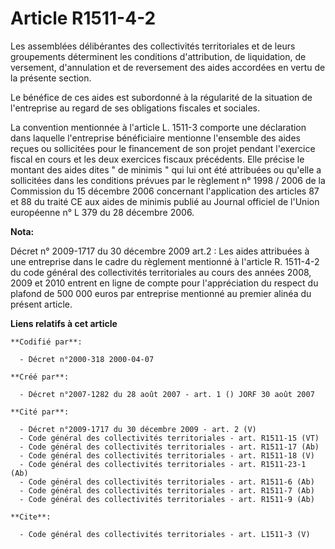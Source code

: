 # Article R1511-4-2

Les assemblées délibérantes des collectivités territoriales et de leurs groupements déterminent les conditions d'attribution,
de liquidation, de versement, d'annulation et de reversement des aides accordées en vertu de la présente section. 

Le bénéfice de ces aides est subordonné à la régularité de la situation de l'entreprise au regard de ses obligations fiscales
et sociales. 

La convention mentionnée à l'article L. 1511-3 comporte une déclaration dans laquelle l'entreprise bénéficiaire mentionne
l'ensemble des aides reçues ou sollicitées pour le financement de son projet pendant l'exercice fiscal en cours et les deux
exercices fiscaux précédents. Elle précise le montant des aides dites " de minimis " qui lui ont été attribuées ou qu'elle a
sollicitées dans les conditions prévues par le règlement n° 1998 / 2006 de la Commission du 15 décembre 2006 concernant
l'application des articles 87 et 88 du traité CE aux aides de minimis publié au Journal officiel de l'Union européenne n° L
379 du 28 décembre 2006.

**Nota:**

Décret n° 2009-1717 du 30 décembre 2009 art.2 : Les aides attribuées à une entreprise dans le cadre du règlement mentionné à
l'article R. 1511-4-2 du code général des collectivités territoriales au cours des années 2008, 2009 et 2010 entrent en ligne
de compte pour l'appréciation du respect du plafond de 500 000 euros par entreprise mentionné au premier alinéa du présent
article.

**Liens relatifs à cet article**

	**Codifié par**:

	  - Décret n°2000-318 2000-04-07

	**Créé par**:

	  - Décret n°2007-1282 du 28 août 2007 - art. 1 () JORF 30 août 2007

	**Cité par**:

	  - Décret n°2009-1717 du 30 décembre 2009 - art. 2 (V)
	  - Code général des collectivités territoriales - art. R1511-15 (VT)
	  - Code général des collectivités territoriales - art. R1511-17 (Ab)
	  - Code général des collectivités territoriales - art. R1511-18 (V)
	  - Code général des collectivités territoriales - art. R1511-23-1 (Ab)
	  - Code général des collectivités territoriales - art. R1511-6 (Ab)
	  - Code général des collectivités territoriales - art. R1511-7 (Ab)
	  - Code général des collectivités territoriales - art. R1511-9 (Ab)

	**Cite**:

	  - Code général des collectivités territoriales - art. L1511-3 (V)
